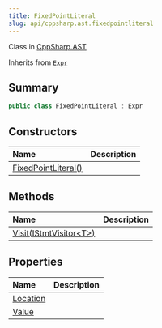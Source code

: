 ```yaml
---
title: FixedPointLiteral
slug: api/cppsharp.ast.fixedpointliteral
---
```

Class in [CppSharp.AST](/api/cppsharp/ast)

Inherits from [`Expr`](/api/cppsharp/ast/expr)

## Summary



```csharp
public class FixedPointLiteral : Expr
```

## Constructors

|Name|Description|
|:---|:---|
|[FixedPointLiteral\(\)](/api/cppsharp/ast/fixedpointliteral//ctor)||

## Methods

|Name|Description|
|:---|:---|
|[Visit\(IStmtVisitor\<T\>\)](/api/cppsharp/ast/fixedpointliteral/visit)||

## Properties

|Name|Description|
|:---|:---|
|[Location](/api/cppsharp/ast/fixedpointliteral/location)||
|[Value](/api/cppsharp/ast/fixedpointliteral/value)||

